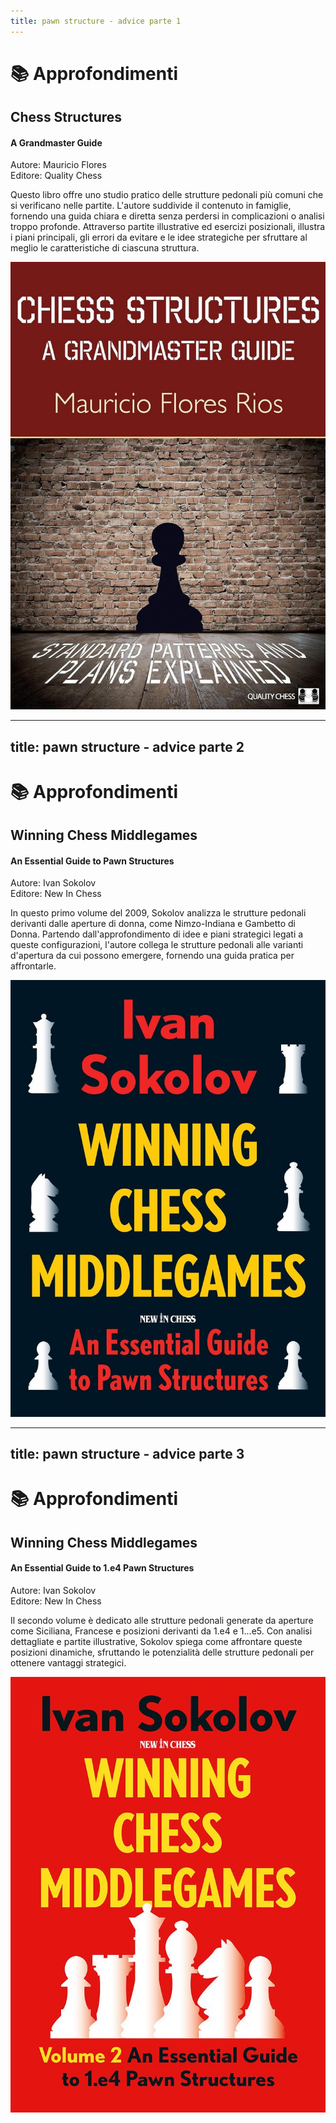 ```yaml
---
title: pawn structure - advice parte 1
---
```


# 📚 Approfondimenti 

<div class="grid grid-cols-2 gap-8">
  <div class="mt-4">
    <h2 class="text-xl font-semibold text-gray-500">Chess Structures </h2>
    <h4 class="font-semibold text-gray-400">A Grandmaster Guide</h4>
    <p class="mt-2 text-sm text-gray-400">
      <span class="font-semibold">Autore:</span> Mauricio Flores <br>
      <span class="font-semibold">Editore:</span> Quality Chess
    </p>
    <p class="mt-4 text-base text-gray-600">
      Questo libro offre uno studio pratico delle strutture pedonali più comuni che si verificano nelle partite. L'autore suddivide il contenuto in famiglie, fornendo una guida chiara e diretta senza perdersi in complicazioni o analisi troppo profonde. Attraverso partite illustrative ed esercizi posizionali, illustra i piani principali, gli errori da evitare e le idee strategiche per sfruttare al meglio le caratteristiche di ciascuna struttura.
    </p>
  </div>
  <div class="flex justify-center mt-4">
    <img src="../images/chess-structures-guide.jpg" alt="Chess structures guide" 
      class="max-w-[250px] h-auto rounded-lg shadow-md border border-gray-300" />
  </div>
</div>

<Footer />

---
title: pawn structure - advice parte 2
---

# 📚 Approfondimenti 

<div class="grid grid-cols-2 gap-8">
  <div class="mt-4">
    <h2 class="text-xl font-semibold text-gray-500">Winning Chess Middlegames</h2>
    <h4 class="font-semibold text-gray-400">An Essential Guide to Pawn Structures</h4>
    <p class="mt-2 text-sm text-gray-400">
      <span class="font-semibold">Autore:</span> Ivan Sokolov <br>
      <span class="font-semibold">Editore:</span> New In Chess
    </p>
    <p class="mt-4 text-base text-gray-600">
      In questo primo volume del 2009, Sokolov analizza le strutture pedonali derivanti dalle aperture di donna, come Nimzo-Indiana e Gambetto di Donna. Partendo dall'approfondimento di idee e piani strategici legati a queste configurazioni, l'autore collega le strutture pedonali alle varianti d'apertura da cui possono emergere, fornendo una guida pratica per affrontarle.
    </p>
  </div>
  <div class="flex justify-center mt-4">
    <img src="../images/winning-chess-middlegames-vol-1.jpg" alt="Winning chess middlegames vol. 1" 
      class="max-w-[250px] h-auto rounded-lg shadow-md border border-gray-300" />
  </div>
</div>

<Footer />

---
title: pawn structure - advice parte 3
---

# 📚 Approfondimenti

<div class="grid grid-cols-2 gap-8">
  <div class="mt-4">
    <h2 class="text-xl font-semibold text-gray-500">Winning Chess Middlegames</h2>
    <h4 class="font-semibold text-gray-400">An Essential Guide to 1.e4 Pawn Structures</h4>
    <p class="mt-2 text-sm text-gray-400">
      <span class="font-semibold">Autore:</span> Ivan Sokolov <br>
      <span class="font-semibold">Editore:</span> New In Chess
    </p>
    <p class="mt-4 text-base text-gray-600">
      Il secondo volume è dedicato alle strutture pedonali generate da aperture come Siciliana, Francese e posizioni derivanti da 1.e4 e 1...e5. Con analisi dettagliate e partite illustrative, Sokolov spiega come affrontare queste posizioni dinamiche, sfruttando le potenzialità delle strutture pedonali per ottenere vantaggi strategici.
    </p>
  </div>
  <div class="flex justify-center mt-4">
    <img src="../images/winning-chess-middlegames-vol-2.jpg" alt="Winning chess middlegames vol. 2" 
      class="max-w-[250px] h-auto rounded-lg shadow-md border border-gray-300" />
  </div>
</div>

<Footer />